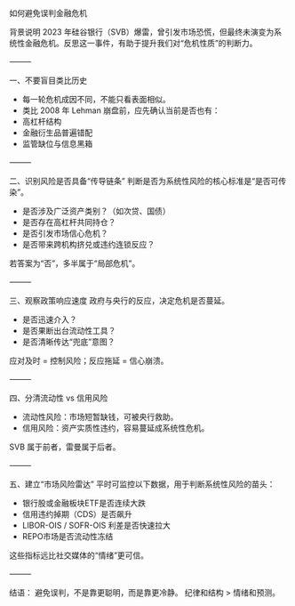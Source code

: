 如何避免误判金融危机

背景说明
2023 年硅谷银行（SVB）爆雷，曾引发市场恐慌，但最终未演变为系统性金融危机。反思这一事件，有助于提升我们对“危机性质”的判断力。

⸻

一、不要盲目类比历史
- 每一轮危机成因不同，不能只看表面相似。
- 类比 2008 年 Lehman 崩盘前，应先确认当前是否也有：
- 高杠杆结构
- 金融衍生品普遍错配
- 监管缺位与信息黑箱

⸻

二、识别风险是否具备“传导链条”
判断是否为系统性风险的核心标准是“是否可传染”。
- 是否涉及广泛资产类别？（如次贷、国债）
- 是否存在高杠杆共同持仓？
- 是否引发市场信心危机？
- 是否带来跨机构挤兑或违约连锁反应？

若答案为“否”，多半属于“局部危机”。

⸻

三、观察政策响应速度
政府与央行的反应，决定危机是否蔓延。
- 是否迅速介入？
- 是否果断出台流动性工具？
- 是否清晰传达“兜底”意图？

应对及时 = 控制风险；反应拖延 = 信心崩溃。

⸻

四、分清流动性 vs 信用风险
- 流动性风险：市场短暂缺钱，可被央行救助。
- 信用风险：资产实质性违约，容易蔓延成系统性危机。

SVB 属于前者，雷曼属于后者。

⸻

五、建立“市场风险雷达”
平时可监控以下数据，用于判断系统性风险的苗头：
- 银行股或金融板块ETF是否连续大跌
- 信用违约掉期（CDS）是否飙升
- LIBOR-OIS / SOFR-OIS 利差是否快速拉大
- REPO市场是否流动性冻结

这些指标远比社交媒体的“情绪”更可信。

⸻

结语：
避免误判，不是靠更聪明，而是靠更冷静。
纪律和结构 > 情绪和预测。
